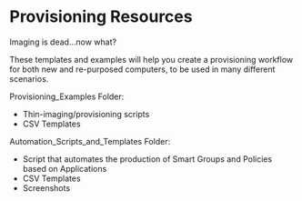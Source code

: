 # Provisioning Resources

Imaging is dead...now what?

These templates and examples will help you create a provisioning workflow for both new and re-purposed computers, to be used in many different scenarios.

Provisioning_Examples Folder:
* Thin-imaging/provisioning scripts
* CSV Templates

Automation_Scripts_and_Templates Folder:
* Script that automates the production of Smart Groups and Policies based on Applications
* CSV Templates
* Screenshots
